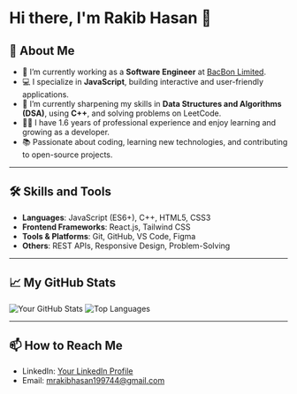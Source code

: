 # Hi there, I'm Rakib Hasan 👋

## 🚀 About Me
- 🔭 I’m currently working as a **Software Engineer** at [BacBon Limited](https://bacbonltd.com).
- 💻 I specialize in **JavaScript**, building interactive and user-friendly applications.
- 🌱 I’m currently sharpening my skills in **Data Structures and Algorithms (DSA)**, using **C++**, and solving problems on LeetCode.
- 👨‍💻 I have 1.6 years of professional experience and enjoy learning and growing as a developer.
- 📚 Passionate about coding, learning new technologies, and contributing to open-source projects.

---

## 🛠️ Skills and Tools
- **Languages**: JavaScript (ES6+), C++, HTML5, CSS3
- **Frontend Frameworks**: React.js, Tailwind CSS
- **Tools & Platforms**: Git, GitHub, VS Code, Figma
- **Others**: REST APIs, Responsive Design, Problem-Solving

---

## 📈 My GitHub Stats
![Your GitHub Stats](https://github-readme-stats.vercel.app/api?username=mrakib007&show_icons=true&theme=radical)
![Top Languages](https://github-readme-stats.vercel.app/api/top-langs/?username=mrakib007&layout=compact&theme=radical)

---

## 📫 How to Reach Me
- LinkedIn: [Your LinkedIn Profile](https://www.linkedin.com/in/rakib1997)
- Email: mrakibhasan199744@gmail.com
